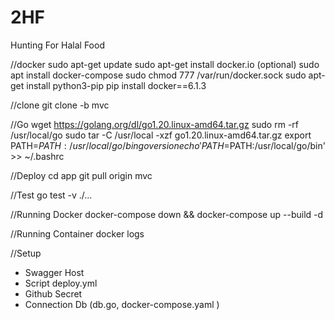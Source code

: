 # 2HF

Hunting For Halal Food

//docker
sudo apt-get update
sudo apt-get install docker.io (optional)
sudo apt install docker-compose
sudo chmod 777 /var/run/docker.sock
sudo apt-get install python3-pip
pip install docker==6.1.3

//clone
git clone -b mvc <remote-repo-url>

//Go
wget https://golang.org/dl/go1.20.linux-amd64.tar.gz
sudo rm -rf /usr/local/go
sudo tar -C /usr/local -xzf go1.20.linux-amd64.tar.gz
export PATH=$PATH:/usr/local/go/bin
go version
echo 'PATH=$PATH:/usr/local/go/bin' >> ~/.bashrc

//Deploy
cd app
git pull origin mvc

//Test
go test -v ./...

//Running Docker
docker-compose down && docker-compose up --build -d

//Running Container
docker logs <ContainerID>

//Setup

- Swagger Host
- Script deploy.yml
- Github Secret
- Connection Db (db.go, docker-compose.yaml )
